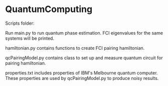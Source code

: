# QuantumComputing

Scripts folder:

Run main.py to run quantum phase estimation. FCI eigenvalues for the same systems will be printed.

hamiltonian.py contains functions to create FCI pairing hamiltonian.

qcPairingModel.py contains class to set up and measure quantum circuit for pairing hamiltonian.

properties.txt includes properties of IBM's Melbourne quantum computer. These properties are used by qcPairingModel.py to produce noisy results.
